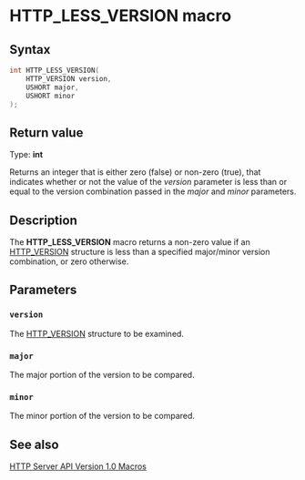 # HTTP_LESS_VERSION macro

## Syntax

```cpp
int HTTP_LESS_VERSION(
    HTTP_VERSION version,
    USHORT major,
    USHORT minor
);
```

## Return value

Type: **int**

Returns an integer that is either zero (false) or non-zero (true), that indicates whether or not the value of the _version_ parameter is less than or equal to the version combination passed in the _major_ and _minor_ parameters.

## Description

The **HTTP_LESS_VERSION** macro returns a non-zero value if an [HTTP_VERSION](https://learn.microsoft.com/windows/desktop/api/http/ns-http-http_version) structure is less than a specified major/minor version combination, or zero otherwise.

## Parameters

### `version`

The [HTTP_VERSION](https://learn.microsoft.com/windows/desktop/api/http/ns-http-http_version) structure to be examined.

### `major`

The major portion of the version to be compared.

### `minor`

The minor portion of the version to be compared.

## See also

[HTTP Server API Version 1.0 Macros](https://learn.microsoft.com/windows/desktop/Http/http-server-api-version-1-0-macros)